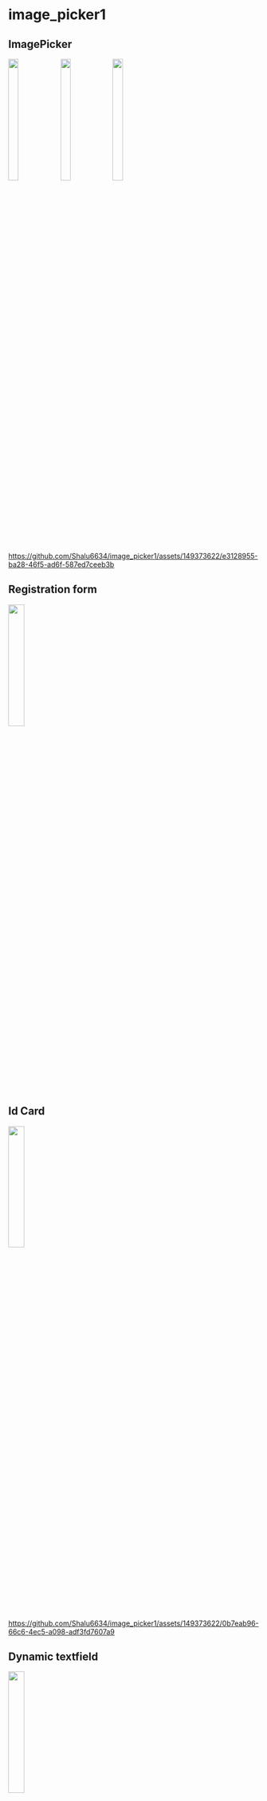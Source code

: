 # image_picker1

## ImagePicker


<img src="https://github.com/Shalu6634/image_picker1/assets/149373622/8c52d328-eca6-4ef3-933d-a13d08cf39ca" width = 20%  height = 25%>
<img src="https://github.com/Shalu6634/image_picker1/assets/149373622/2b4d29ce-2689-4047-9662-53d9868c5734" width = 20%  height = 25%>
<img src="https://github.com/Shalu6634/image_picker1/assets/149373622/d2cf12bb-2b24-46ab-84c8-04f51618afcc" width = 20%  height = 25%>

https://github.com/Shalu6634/image_picker1/assets/149373622/e3128955-ba28-46f5-ad6f-587ed7ceeb3b


## Registration form

<img src ="https://github.com/Shalu6634/image_picker1/assets/149373622/6197b6e0-e034-4f5b-9cb4-619d03aa2e68" width = 25%  height = 25%>

##  Id Card

<img src ="https://github.com/Shalu6634/image_picker1/assets/149373622/f0f5a203-d757-4d8f-a2b3-1092c9c33246" width = 25%  height = 25%>


https://github.com/Shalu6634/image_picker1/assets/149373622/0b7eab96-66c6-4ec5-a098-adf3fd7607a9

## Dynamic textfield

<img src = "https://github.com/Shalu6634/image_picker1/assets/149373622/125ce396-9746-42c5-ac5d-04ea99362dbd" width = 25%  height = 25%>





